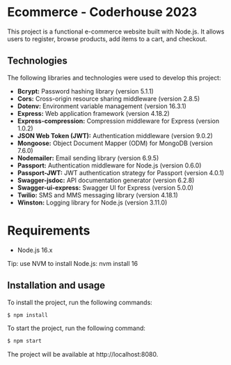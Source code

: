 # Ecommerce - Coderhouse 2023
This project is a functional e-commerce website built with Node.js. 
It allows users to register, browse products, add items to a cart, and checkout.

## Technologies

The following libraries and technologies were used to develop this project:

* **Bcrypt:** Password hashing library (version 5.1.1)
* **Cors:** Cross-origin resource sharing middleware (version 2.8.5)
* **Dotenv:** Environment variable management (version 16.3.1)
* **Express:** Web application framework (version 4.18.2)
* **Express-compression:** Compression middleware for Express (version 1.0.2)
* **JSON Web Token (JWT):** Authentication middleware (version 9.0.2)
* **Mongoose:** Object Document Mapper (ODM) for MongoDB (version 7.6.0)
* **Nodemailer:** Email sending library (version 6.9.5)
* **Passport:** Authentication middleware for Node.js (version 0.6.0)
* **Passport-JWT:** JWT authentication strategy for Passport (version 4.0.1)
* **Swagger-jsdoc:** API documentation generator (version 6.2.8)
* **Swagger-ui-express:** Swagger UI for Express (version 5.0.0)
* **Twilio:** SMS and MMS messaging library (version 4.18.1)
* **Winston:** Logging library for Node.js (version 3.11.0)

# Requirements
- Node.js 16.x

Tip: use NVM to install Node.js: nvm install 16

## Installation and usage
To install the project, run the following commands:

```sh
$ npm install
```

To start the project, run the following command:

```sh
$ npm start
```

The project will be available at http://localhost:8080.
